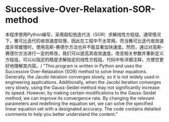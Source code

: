 # Successive-Over-Relaxation-SOR-method
本程序使用Python编写，采用超松弛迭代法（SOR）求解线性方程组。通常情况下，雅可比迭代的收敛速度较慢，因此在工程中不太常用。而当雅可比迭代收敛速度非常缓慢时，使用高斯-赛德尔方法也并不能显著加快速度。然而，通过对高斯-赛德尔方法进行一定的修改，我们可以提高其收敛速度。改变相关参数并重新定义方程组，可以以指定的精度求解指定的线性方程组。代码中有详细注释，方便您更好地理解其内容。/
"This program is written in Python and uses the Successive Over-Relaxation (SOR) method to solve linear equations. Generally, the Jacobi iteration converges slowly, so it is not widely used in engineering applications. Additionally, when the Jacobi iteration converges very slowly, using the Gauss-Seidel method may not significantly increase its speed. However, by making certain modifications to the Gauss-Seidel method, we can improve its convergence rate. By changing the relevant parameters and redefining the equation set, we can solve the specified linear equation set with a designated accuracy. The code contains detailed comments to help you better understand the content."
